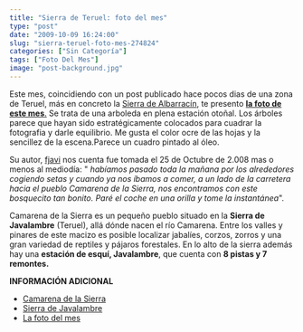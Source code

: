 ```yaml
---
title: "Sierra de Teruel: foto del mes"
type: "post"
date: "2009-10-09 16:24:00"
slug: "sierra-teruel-foto-mes-274824"
categories: ["Sin Categoría"]
tags: ["Foto Del Mes"]
image: "post-background.jpg"
---
```


[](/wp-content/uploads/2009/10/274824-150020.jpg)

Este mes, coincidiendo con un post publicado hace pocos dias de una zona de Teruel, más en concreto la [Sierra de Albarracín](http://www.missviajes.com/sierra-albarracin-350038), te presento [**la foto de este mes**.](http://www.missviajes.com/la-foto-del-mes-82228) Se trata de una arboleda en plena estación otoñal. Los árboles parece que hayan sido estratégicamente colocados para cuadrar la fotografia y darle equilibrio. Me gusta el color ocre de las hojas y la sencillez de la escena.Parece un cuadro pintado al óleo.

 Su autor, [fjavi](http://www.flickr.com/photos/fjavi/) nos cuenta fue tomada el 25 de Octubre de 2.008 mas o menos al mediodía: " *habíamos pasado toda la mañana por los alrededores cogiendo setas y cuando ya nos íbamos a comer, a un lado de la carretera hacia el pueblo Camarena de la Sierra, nos encontramos con este bosquecito tan bonito. Paré el coche en una orilla y tome la instantánea*".

Camarena de la Sierra es un pequeño pueblo situado en la **Sierra de Javalambre** (Teruel), allá dónde nacen el río Camarena. Entre los valles y pinares de este macizo es posible localizar jabalíes, corzos, zorros y una gran variedad de reptiles y pájaros forestales. En lo alto de la sierra además hay una **estación de esquí, Javalambre**, que cuenta con **8 pistas y 7 remontes.**

**INFORMACIÓN ADICIONAL**

- [Camarena de la Sierra](http://www.camarenadelasierra.com/camarena/turismo/localiza.php)
- [Sierra de Javalambre](http://www.sierradejavalambre.com/)
- [La foto del mes](http://www.missviajes.com/la-foto-del-mes-82228)